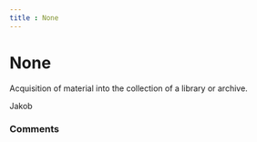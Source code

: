 ```yaml
---
title : None
---
```

None
=====================
Acquisition of material into the collection of a library or archive.

Jakob

### Comments ###


